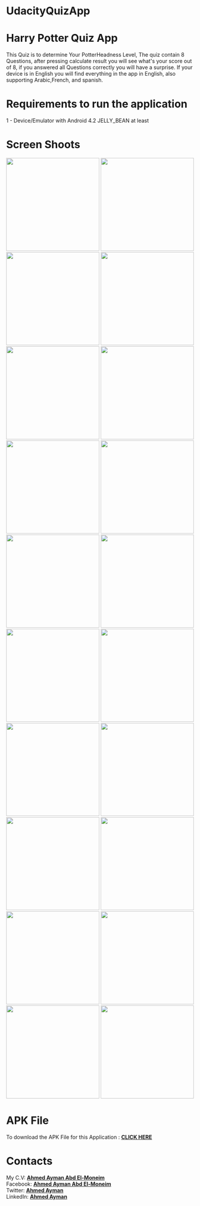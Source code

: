 # UdacityQuizApp
# Harry Potter Quiz App
This Quiz is to determine Your PotterHeadness Level, The quiz contain 8 Questions, after pressing calculate result you will see what's your score out of 8, if you answered all Questions correctly you will have a surprise.
If your device is in English you will find everything in the app in English, also supporting Arabic,French, and spanish.
# Requirements to run the application
1 - Device/Emulator with Android 4.2 JELLY_BEAN at least <br>
# Screen Shoots
<p align="left">
  <img src="https://i.imgur.com/jaVwLSz.png" width="250"/>
  <img src="https://i.imgur.com/9Pw3fVS.png" width="250"/>
  <img src="https://i.imgur.com/A4Ofuwf.png" width="250"/> 
  <img src="https://i.imgur.com/igGFG1O.png" width="250"/>
  <img src="https://i.imgur.com/dFd648N.png" width="250"/>
  <img src="https://i.imgur.com/fP0JzYm.png" width="250"/> 
  <img src="https://i.imgur.com/5XnNOi7.png" width="250"/> 
  
  <img src="https://i.imgur.com/x70KSMP.png" width="250"/>
  <img src="https://i.imgur.com/ESKZahi.png" width="250"/>
  <img src="https://i.imgur.com/N8P3bhR.png" width="250"/>
  <img src="https://i.imgur.com/iU7EN17.png" width="250"/>
  
  <img src="https://i.imgur.com/9ULBJIp.png" width="250"/>
  <img src="https://i.imgur.com/GJ9x3v1.png" width="250"/> 
  <img src="https://i.imgur.com/MSbMBw8.png" width="250"/>
  <img src="https://i.imgur.com/OO6Ax12.png" width="250"/>
  <img src="https://i.imgur.com/S3xMe5N.png" width="250"/>
  <img src="https://i.imgur.com/rkgMFzC.png" width="250"/>
  <img src="https://i.imgur.com/ch2ZLNg.png" width="250"/><br>
  <img src="https://i.imgur.com/PXexxSw.png" height="250"/>
  <img src="https://i.imgur.com/PNEnQgr.png" height="250"/>
  
</p>

# APK File 

To download the APK File for this Application : <b><a href="https://goo.gl/H3qf8p">CLICK HERE</a></b>

# Contacts

My C.V: <b><a href="https://drive.google.com/open?id=1OnQKlKsqfEuwOlqVMIiHD-c-NCqLJ5A8">Ahmed Ayman Abd El-Moneim</a></b></br>
Facebook: <b><a href="https://www.facebook.com/a.ayman1996">        Ahmed Ayman Abd El-Moneim</a></b></br>
Twitter:  <b><a href="https://twitter.com/Ahmeda1708">          Ahmed Ayman </a></b></br>
LinkedIn: <b><a href="https://www.linkedin.com/in/ahmeda1708/"> Ahmed Ayman </a></b></br>
